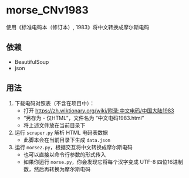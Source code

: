 # morse_CNv1983
使用《标准电码本（修订本）, 1983》将中文转换成摩尔斯电码

## 依赖

* BeautifulSoup
* json

## 用法

1. 下载电码对照表（不含在项目中）：
     * 打开 https://zh.wiktionary.org/wiki/附录:中文电码/中国大陆1983 
     * “另存为 - 仅HTML”，文件名为 “中文电码1983.html” 
     * 将上述文件放在当前目录下
2. 运行 `scraper.py` 解析 HTML 电码表数据
     * 此脚本会在当前目录下生成 `data.json`
3. 运行 `morse2.py`，根据交互将中文转换成摩尔斯电码
     * 也可以直接以命令行参数的形式传入
     * 如果你运行 `morse.py`，你会发现它将每个汉字变成 UTF-8 四位16进制数，然后再转换为摩尔斯电码
